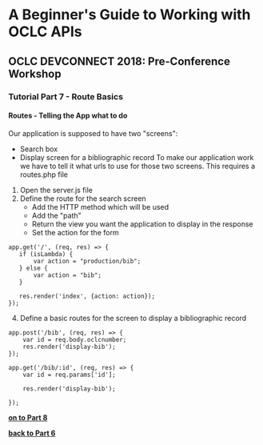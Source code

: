 # A Beginner's Guide to Working with OCLC APIs
## OCLC DEVCONNECT 2018: Pre-Conference Workshop
### Tutorial Part 7 - Route Basics

#### Routes - Telling the App what to do
Our application is supposed to have two "screens":
- Search box
- Display screen for a bibliographic record
To make our application work we have to tell it what urls to use for those two screens. This requires a routes.php file

1. Open the server.js file
2. Define the route for the search screen
    - Add the HTTP method which will be used
    - Add the "path"
    - Return the view you want the application to display in the response
    - Set the action for the form

```
app.get('/', (req, res) => {   
   if (isLambda) {
       var action = "production/bib";
   } else {
       var action = "bib";
   }
   
   res.render('index', {action: action});   
});
```
4. Define a basic routes for the screen to display a bibliographic record

```
app.post('/bib', (req, res) => {
    var id = req.body.oclcnumber;
    res.render('display-bib'); 
});
```

```
app.get('/bib/:id', (req, res) => {
    var id = req.params['id'];
    
    res.render('display-bib');

});
```

**[on to Part 8](tutorial-08.md)**

**[back to Part 6](tutorial-06.md)**